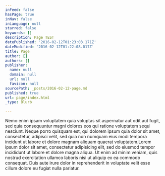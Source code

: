 ```yaml
---
inFeed: false
hasPage: true
inNav: false
inLanguage: null
starred: false
keywords: []
description: Page TEST
datePublished: '2016-02-12T01:23:03.171Z'
dateModified: '2016-02-12T01:22:08.017Z'
title: Page
author: []
authors: []
publisher:
  name: null
  domain: null
  url: null
  favicon: null
sourcePath: _posts/2016-02-12-page.md
published: true
url: page/index.html
_type: Blurb

---
```

Nemo enim ipsam voluptatem quia voluptas sit aspernatur aut odit aut fugit, sed quia consequuntur magni dolores eos qui ratione voluptatem sequi nesciunt. Neque porro quisquam est, qui dolorem ipsum quia dolor sit amet, consectetur, adipisci velit, sed quia non numquam eius modi tempora incidunt ut labore et dolore magnam aliquam quaerat voluptatem.Lorem ipsum dolor sit amet, consectetur adipisicing elit, sed do eiusmod tempor incididunt ut labore et dolore magna aliqua. Ut enim ad minim veniam, quis nostrud exercitation ullamco laboris nisi ut aliquip ex ea commodo consequat. Duis aute irure dolor in reprehenderit in voluptate velit esse cillum dolore eu fugiat nulla pariatur.